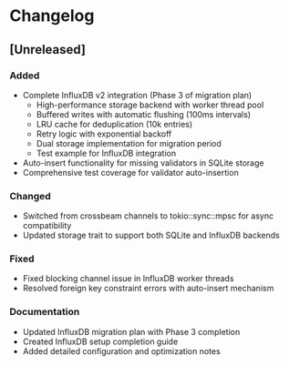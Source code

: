 # Changelog

## [Unreleased]

### Added
- Complete InfluxDB v2 integration (Phase 3 of migration plan)
  - High-performance storage backend with worker thread pool
  - Buffered writes with automatic flushing (100ms intervals)
  - LRU cache for deduplication (10k entries)
  - Retry logic with exponential backoff
  - Dual storage implementation for migration period
  - Test example for InfluxDB integration
- Auto-insert functionality for missing validators in SQLite storage
- Comprehensive test coverage for validator auto-insertion

### Changed
- Switched from crossbeam channels to tokio::sync::mpsc for async compatibility
- Updated storage trait to support both SQLite and InfluxDB backends

### Fixed
- Fixed blocking channel issue in InfluxDB worker threads
- Resolved foreign key constraint errors with auto-insert mechanism

### Documentation
- Updated InfluxDB migration plan with Phase 3 completion
- Created InfluxDB setup completion guide
- Added detailed configuration and optimization notes